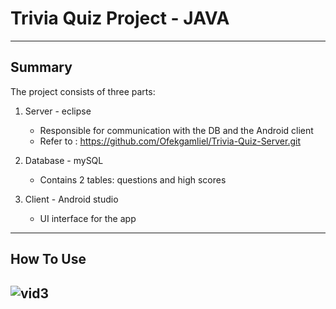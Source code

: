 # Trivia Quiz Project - JAVA
--- 
## Summary
The project consists of three parts:
1. Server - eclipse
	 - Responsible for communication with the DB and the Android client
	 - Refer to : https://github.com/Ofekgamliel/Trivia-Quiz-Server.git
		
2. Database - mySQL
	 - Contains 2 tables: questions and high scores
3. Client - Android studio
	 - UI interface for the app

---
## How To Use



![vid3](https://user-images.githubusercontent.com/48961597/83747088-c929f080-a668-11ea-9cfb-f14b364d88d9.gif)
---
